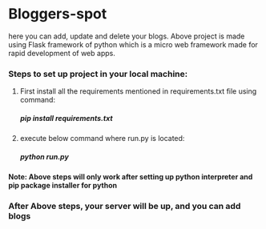 # Bloggers-spot
here you can add, update and delete your blogs.
Above project is made using Flask framework of python which is a micro web framework made for rapid development of web apps. 

### Steps to set up project in your local machine:
1. First install all the requirements mentioned in requirements.txt file using command:
    ##### pip install requirements.txt
2. execute below command where run.py is located:
    ##### python run.py
  
#### Note: Above steps will only work after setting up python interpreter and pip package installer for python

### After Above steps, your server will be up, and you can add blogs
